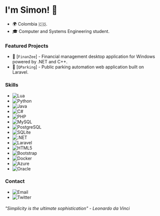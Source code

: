# I'm Simon! 👋

- 🌍 Colombia 🇨🇴.
- 🎓 Computer and Systems Engineering student.

### Featured Projects

- 🚀 [`FinanZee`] - Financial management desktop application for Windows powered by .NET and C++.
- 🚀 [`QParking`] - Public parking automation web application built on Laravel.

### Skills

- ![Lua](https://img.shields.io/badge/-Lua-2C2D72?style=flat-square&logo=lua&logoColor=white)
- ![Python](https://img.shields.io/badge/-Python-3776AB?style=flat-square&logo=python&logoColor=white)
- ![Java](https://img.shields.io/badge/-Java-007396?style=flat-square&logo=java&logoColor=white)
- ![C#](https://img.shields.io/badge/-C%23-239120?style=flat-square&logo=c-sharp&logoColor=white)
- ![PHP](https://img.shields.io/badge/-PHP-777BB4?style=flat-square&logo=php&logoColor=white)
- ![MySQL](https://img.shields.io/badge/-MySQL-4479A1?style=flat-square&logo=mysql&logoColor=white)
- ![PostgreSQL](https://img.shields.io/badge/-PostgreSQL-336791?style=flat-square&logo=postgresql&logoColor=white)
- ![SQLite](https://img.shields.io/badge/-SQLite-003B57?style=flat-square&logo=sqlite&logoColor=white)
- ![.NET](https://img.shields.io/badge/-.NET-512BD4?style=flat-square&logo=.net&logoColor=white)
- ![Laravel](https://img.shields.io/badge/-Laravel-FF2D20?style=flat-square&logo=laravel&logoColor=white)
- ![HTML5](https://img.shields.io/badge/-HTML5-E34F26?style=flat-square&logo=html5&logoColor=white)
- ![Bootstrap](https://img.shields.io/badge/-Bootstrap-563D7C?style=flat-square&logo=bootstrap&logoColor=white)
- ![Docker](https://img.shields.io/badge/-Docker-2496ED?style=flat-square&logo=docker&logoColor=white)
- ![Azure](https://img.shields.io/badge/-Azure-0089D6?style=flat-square&logo=microsoft-azure&logoColor=white)
- ![Oracle](https://img.shields.io/badge/-Oracle-F80000?style=flat-square&logo=oracle&logoColor=white)

### Contact

- ![Email](https://img.shields.io/badge/Email-simon.gon.mon%40gmail.com-red?style=flat-square&logo=gmail&logoColor=white)
- ![Twitter](https://img.shields.io/badge/Twitter-%40ImSweren-blue?style=flat-square&logo=twitter&logoColor=white)


###### "Simplicity is the ultimate sophistication" - Leonardo da Vinci

